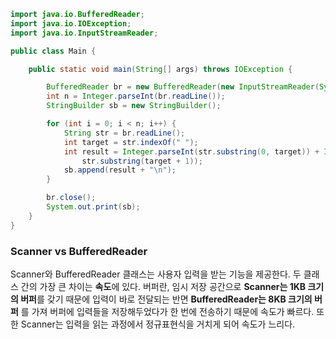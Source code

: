 ```java
import java.io.BufferedReader;
import java.io.IOException;
import java.io.InputStreamReader;

public class Main {

    public static void main(String[] args) throws IOException {

        BufferedReader br = new BufferedReader(new InputStreamReader(System.in));
        int n = Integer.parseInt(br.readLine());
        StringBuilder sb = new StringBuilder();

        for (int i = 0; i < n; i++) {
            String str = br.readLine();
            int target = str.indexOf(" ");
            int result = Integer.parseInt(str.substring(0, target)) + Integer.parseInt(
                str.substring(target + 1));
            sb.append(result + "\n");
        }

        br.close();
        System.out.print(sb);
    }
}
```

### Scanner vs BufferedReader

Scanner와 BufferedReader 클래스는 사용자 입력을 받는 기능을 제공한다. 두 클래스 간의 가장 큰 차이는 **속도**에 있다.
버퍼란, 임시 저장 공간으로 **Scanner는 1KB 크기의 버퍼**를 갖기 때문에 입력이 바로 전달되는 반면 **BufferedReader는 8KB 크기의 버퍼**
를 가져 버퍼에 입력들을 저장해두었다가 한 번에 전송하기 때문에 속도가 빠르다. 또한 Scanner는 입력을 읽는 과정에서 정규표현식을
거치게 되어 속도가 느리다.
